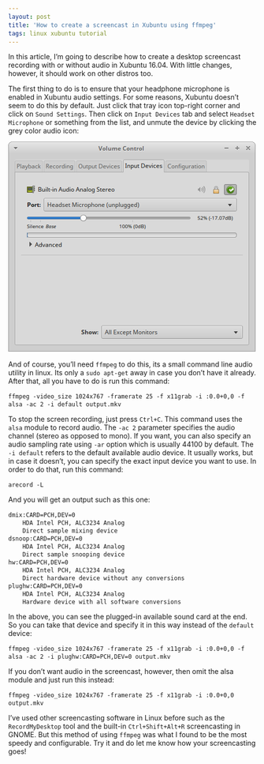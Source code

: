 ```yaml
---
layout: post
title: 'How to create a screencast in Xubuntu using ffmpeg'
tags: linux xubuntu tutorial
---
```


In this article, I’m going to describe how to create a desktop screencast recording with or without audio in Xubuntu 16.04. With little changes, however, it should work on other distros too.<!--more-->

The first thing to do is to ensure that your headphone microphone is enabled in Xubuntu audio settings. For some reasons, Xubuntu doesn’t seem to do this by default. Just click that tray icon top-right corner and click on `Sound Settings`. Then click on `Input Devices` tab and select `Headset Microphone` or something from the list, and unmute the device by clicking the grey color audio icon:

![Xubuntu Mic Unmute](/uploads/old/xubuntu_mic_unmute.png)

And of course, you’ll need `ffmpeg` to do this, its a small command line audio utility in linux. Its only a `sudo apt-get` away in case you don’t have it already. After that, all you have to do is run this command:

	ffmpeg -video_size 1024x767 -framerate 25 -f x11grab -i :0.0+0,0 -f alsa -ac 2 -i default output.mkv

To stop the screen recording, just press `Ctrl+C`. This command uses the `alsa` module to record audio. The `-ac 2` parameter specifies the audio channel (stereo as opposed to mono). If you want, you can also specify an audio sampling rate using `-ar` option which is usually 44100 by default. The `-i default` refers to the default available audio device. It usually works, but in case it doesn’t, you can specify the exact input device you want to use. In order to do that, run this command:

	arecord -L

And you will get an output such as this one:

	dmix:CARD=PCH,DEV=0
		HDA Intel PCH, ALC3234 Analog
		Direct sample mixing device
	dsnoop:CARD=PCH,DEV=0
		HDA Intel PCH, ALC3234 Analog
		Direct sample snooping device
	hw:CARD=PCH,DEV=0
		HDA Intel PCH, ALC3234 Analog
		Direct hardware device without any conversions
	plughw:CARD=PCH,DEV=0
		HDA Intel PCH, ALC3234 Analog
		Hardware device with all software conversions

In the above, you can see the plugged-in available sound card at the end. So you can take that device and specify it in this way instead of the `default` device:

	ffmpeg -video_size 1024x767 -framerate 25 -f x11grab -i :0.0+0,0 -f alsa -ac 2 -i plughw:CARD=PCH,DEV=0 output.mkv

If you don’t want audio in the screencast, however, then omit the alsa module and just run this instead:

	ffmpeg -video_size 1024x767 -framerate 25 -f x11grab -i :0.0+0,0 output.mkv

I’ve used other screencasting software in Linux before such as the `RecordMyDesktop` tool and the built-in `Ctrl+Shift+Alt+R` screencasting in GNOME. But this method of using `ffmpeg` was what I found to be the most speedy and configurable. Try it and do let me know how your screencasting goes!
